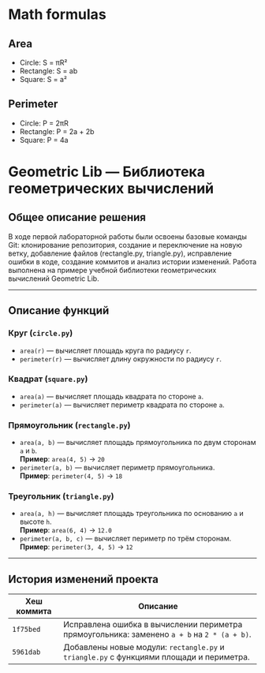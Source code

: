# Math formulas
## Area
- Circle: S = πR²
- Rectangle: S = ab
- Square: S = a²

## Perimeter
- Circle: P = 2πR
- Rectangle: P = 2a + 2b
- Square: P = 4a


# Geometric Lib — Библиотека геометрических вычислений

## Общее описание решения

В ходе первой лабораторной работы были освоены базовые команды Git: клонирование репозитория, создание и переключение на новую ветку, добавление файлов (rectangle.py, triangle.py), исправление ошибки в коде, создание коммитов и анализ истории изменений. Работа выполнена на примере учебной библиотеки геометрических вычислений Geometric Lib.

---

## Описание функций

### Круг (`circle.py`)
- `area(r)` — вычисляет площадь круга по радиусу `r`.
- `perimeter(r)` — вычисляет длину окружности по радиусу `r`.

### Квадрат (`square.py`)
- `area(a)` — вычисляет площадь квадрата по стороне `a`.
- `perimeter(a)` — вычисляет периметр квадрата по стороне `a`.

### Прямоугольник (`rectangle.py`)
- `area(a, b)` — вычисляет площадь прямоугольника по двум сторонам `a` и `b`.  
  **Пример**: `area(4, 5)` → `20`
- `perimeter(a, b)` — вычисляет периметр прямоугольника.  
  **Пример**: `perimeter(4, 5)` → `18`

### Треугольник (`triangle.py`)
- `area(a, h)` — вычисляет площадь треугольника по основанию `a` и высоте `h`.  
  **Пример**: `area(6, 4)` → `12.0`
- `perimeter(a, b, c)` — вычисляет периметр по трём сторонам.  
  **Пример**: `perimeter(3, 4, 5)` → `12`

---

## История изменений проекта

| Хеш коммита | Описание |
|-------------|----------|
| `1f75bed`   | Исправлена ошибка в вычислении периметра прямоугольника: заменено `a + b` на `2 * (a + b)`. |
| `5961dab`   | Добавлены новые модули: `rectangle.py` и `triangle.py` с функциями площади и периметра. |
